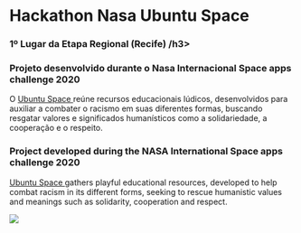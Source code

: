 # Hackathon Nasa Ubuntu Space

<h3>1º Lugar da Etapa Regional (Recife) /h3>
<h3>Projeto desenvolvido durante o Nasa Internacional Space apps challenge 2020</h3>

O <a href="http://tatyanecalixto.com.br/HackathonNasa-UbuntuSpace/index.html"> Ubuntu Space </a> reúne recursos educacionais lúdicos, desenvolvidos para auxiliar a combater o racismo em suas diferentes formas, buscando resgatar valores e significados humanísticos como a solidariedade, a cooperação e o respeito.

<h3>Project developed during the NASA International Space apps challenge 2020</h3>

<a href="http://tatyanecalixto.com.br/HackathonNasa-UbuntuSpace/index.html">Ubuntu Space  </a>  gathers playful educational resources, developed to help combat racism in its different forms, seeking to rescue humanistic values and meanings such as solidarity, cooperation and respect.

<img src="./images/capa 1.png">

